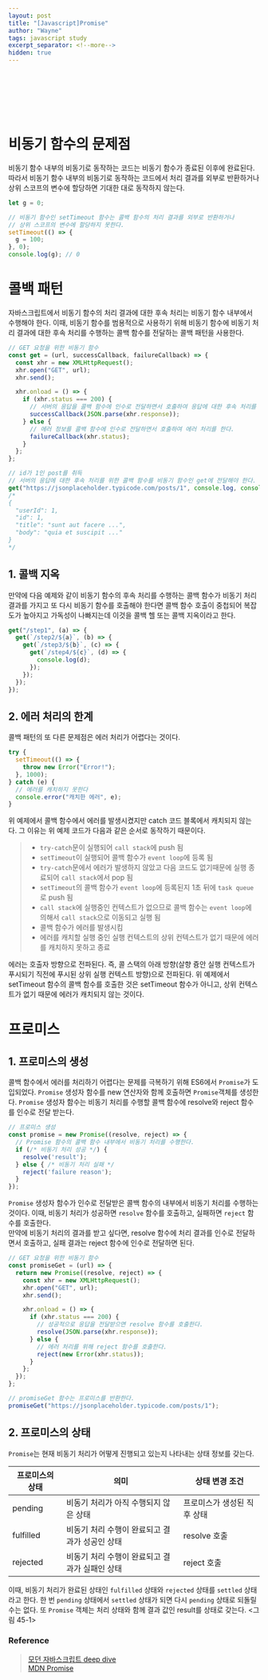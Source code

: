 ```yaml
---
layout: post
title: "[Javascript]Promise"
author: "Wayne"
tags: javascript study
excerpt_separator: <!--more-->
hidden: true
---
```


<span style="color:rgba(0,0,0,0)">콜백 지옥을 해결해보자</span>

<!--more-->

<br/><br/><br/>

# 비동기 함수의 문제점

비동기 함수 내부의 비동기로 동작하는 코드는 비동기 함수가 종료된 이후에 완료된다. 따라서 비동기 함수 내부의 비동기로 동작하는 코드에서 처리 결과를 외부로 반환하거나 상위 스코프의 변수에 할당하면 기대한 대로 동작하지 않는다.

```javascript
let g = 0;

// 비동기 함수인 setTimeout 함수는 콜백 함수의 처리 결과를 외부로 반환하거나
// 상위 스코프의 변수에 할당하지 못한다.
setTimeout(() => {
  g = 100;
}, 0);
console.log(g); // 0
```

# 콜백 패턴

자바스크립트에서 비동기 함수의 처리 결과에 대한 후속 처리는 비동기 함수 내부에서 수행해야 한다. 이때, 비동기 함수를 범용적으로 사용하기 위해 비동기 함수에 비동기 처리 결과에 대한 후속 처리를 수행하는 콜백 함수를 전달하는 콜백 패턴을 사용한다.

```javascript
// GET 요청을 위한 비동기 함수
const get = (url, successCallback, failureCallback) => {
  const xhr = new XMLHttpRequest();
  xhr.open("GET", url);
  xhr.send();

  xhr.onload = () => {
    if (xhr.status === 200) {
      // 서버의 응답을 콜백 함수에 인수로 전달하면서 호출하여 응답에 대한 후속 처리를 한다.
      successCallback(JSON.parse(xhr.response));
    } else {
      // 에러 정보를 콜백 함수에 인수로 전달하면서 호출하여 에러 처리를 한다.
      failureCallback(xhr.status);
    }
  };
};

// id가 1인 post를 취득
// 서버의 응답에 대한 후속 처리를 위한 콜백 함수를 비동기 함수인 get에 전달해야 한다.
get("https://jsonplaceholder.typicode.com/posts/1", console.log, console.error);
/*
{
  "userId": 1,
  "id": 1,
  "title": "sunt aut facere ...",
  "body": "quia et suscipit ..."
}
*/
```

## 1. 콜백 지옥

만약에 다음 예제와 같이 비동기 함수의 후속 처리를 수행하는 콜백 함수가 비동기 처리 결과를 가지고 또 다시 비동기 함수를 호출해야 한다면 콜백 함수 호출이 중첩되어 복잡도가 높아지고 가독성이 나빠지는데 이것을 콜백 헬 또는 콜백 지옥이라고 한다.

```javascript
get("/step1", (a) => {
  get(`/step2/${a}`, (b) => {
    get(`/step3/${b}`, (c) => {
      get(`/step4/${c}`, (d) => {
        console.log(d);
      });
    });
  });
});
```

## 2. 에러 처리의 한계

콜백 패턴의 또 다른 문제점은 에러 처리가 어렵다는 것이다.

```javascript
try {
  setTimeout(() => {
    throw new Error("Error!");
  }, 1000);
} catch (e) {
  // 에러를 캐치하지 못한다
  console.error("캐치한 에러", e);
}
```

위 예제에서 콜백 함수에서 에러를 발생시켰지만 catch 코드 블록에서 캐치되지 않는다. 그 이유는 위 예제 코드가 다음과 같은 순서로 동작하기 때문이다.

> - `try-catch`문이 실행되어 `call stack`에 push 됨
> - `setTimeout`이 실행되어 콜백 함수가 `event loop`에 등록 됨
> - `try-catch`문에서 에러가 발생하지 않았고 다음 코드도 없기때문에 실행 종료되어 `call stack`에서 pop 됨
> - `setTimeout`의 콜백 함수가 `event loop`에 등록된지 1초 뒤에 `task queue`로 push 됨
> - `call stack`에 실행중인 컨텍스트가 없으므로 콜백 함수는 `event loop`에 의해서 `call stack`으로 이동되고 실행 됨
> - 콜백 함수가 에러를 발생시킴
> - 에러를 캐치할 실행 중인 실행 컨텍스트의 상위 컨텍스트가 없기 때문에 에러를 캐치하지 못하고 종료

에러는 호출자 방향으로 전파된다. 즉, 콜 스택의 아래 방향(살향 즁안 실행 컨텍스트가 푸시되기 직전에 푸시된 상위 실행 컨텍스트 방향)으로 전파된다. 위 예제에서 setTimeout 함수의 콜백 함수를 호출한 것은 setTimeout 함수가 아니고, 상위 컨텍스트가 없기 때문에 에러가 캐치되지 않는 것이다.

# 프로미스

## 1. 프로미스의 생성

콜백 함수에서 에러를 처리하기 어렵다는 문제를 극복하기 위해 ES6에서 `Promise`가 도입되었다. `Promise` 생성자 함수를 new 연산자와 함께 호출하면 `Promise`객체를 생성한다. `Promise` 생성자 함수는 비동기 처리를 수행할 콜백 함수에 resolve와 reject 함수를 인수로 전달 받는다.

```javascript
// 프로미스 생성
const promise = new Promise((resolve, reject) => {
  // Promise 함수의 콜백 함수 내부에서 비동기 처리를 수행한다.
  if (/* 비동기 처리 성공 */) {
    resolve('result');
  } else { /* 비동기 처리 실패 */
    reject('failure reason');
  }
});
```

`Promise` 생성자 함수가 인수로 전달받은 콜백 함수의 내부에서 비동기 처리를 수행하는 것이다. 이때, 비동기 처리가 성공하면 `resolve` 함수를 호출하고, 실패하면 `reject` 함수를 호출한다.
<br/>
만약에 비동기 처리의 결과를 받고 싶다면, resolve 함수에 처리 결과를 인수로 전달하면서 호출하고, 실패 결과는 reject 함수에 인수로 전달하면 된다.

```javascript
// GET 요청을 위한 비동기 함수
const promiseGet = (url) => {
  return new Promise((resolve, reject) => {
    const xhr = new XMLHttpRequest();
    xhr.open("GET", url);
    xhr.send();

    xhr.onload = () => {
      if (xhr.status === 200) {
        // 성공적으로 응답을 전달받으면 resolve 함수를 호출한다.
        resolve(JSON.parse(xhr.response));
      } else {
        // 에러 처리를 위해 reject 함수를 호출한다.
        reject(new Error(xhr.status));
      }
    };
  });
};

// promiseGet 함수는 프로미스를 반환한다.
promiseGet("https://jsonplaceholder.typicode.com/posts/1");
```

## 2. 프로미스의 상태

`Promise`는 현재 비동기 처리가 어떻게 진행되고 있는지 나타내는 상태 정보를 갖는다.

| 프로미스의 상태 | 의미                                           | 상태 변경 조건              |
| --------------- | ---------------------------------------------- | --------------------------- |
| pending         | 비동기 처리가 아직 수행되지 않은 상태          | 프로미스가 생성된 직후 상태 |
| fulfilled       | 비동기 처리 수행이 완료되고 결과가 성공인 상태 | resolve 호출                |
| rejected        | 비동기 처리 수행이 완료되고 결과가 실패인 상태 | reject 호출                 |

이때, 비동기 처리가 완료된 상태인 `fulfilled` 상태와 `rejected` 상태를 `settled` 상태라고 한다. 한 번 `pending` 상태에서 `settled` 상태가 되면 다시 `pending` 상태로 되돌릴 수는 없다.
또 `Promise` 객체는 처리 상태와 함께 결과 값인 result를 상태로 갖는다.
<그림 45-1>

### Reference

> [모던 자바스크립트 deep dive](https://wikibook.co.kr/mjs/) <br/> [MDN Promise](https://developer.mozilla.org/ko/docs/Web/JavaScript/Reference/Global_Objects/Promise)
